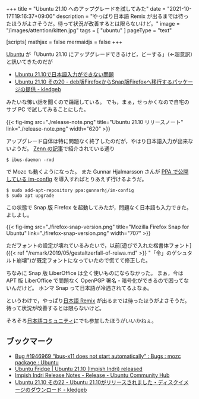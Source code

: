 +++
title = "Ubuntu 21.10 へのアップグレードを試してみた"
date =  "2021-10-17T19:16:37+09:00"
description = "やっぱり日本語 Remix が出るまでは待ったほうがよさそうだ。待って状況が改善するとは限らないけど。"
image = "/images/attention/kitten.jpg"
tags = [ "ubuntu" ]
pageType = "text"

[scripts]
  mathjax = false
  mermaidjs = false
+++

[Ubuntu] が「Ubuntu 21.10 にアップグレードできるけど，どーする」（←超意訳）と訊いてきたのだが

- [Ubuntu 21.10で日本語入力ができない問題](https://zenn.dev/ikuya/articles/788626c3ae6ade)
- [Ubuntu 21.10 その20 - deb版FirefoxからSnap版Firefoxへ移行するパッケージの提供 - kledgeb](https://kledgeb.blogspot.com/2021/10/ubuntu-2110-20-debfirefoxsnapfirefox.html)

みたいな怖い話を聞くので躊躇している。
でも，まぁ，せっかくなので自宅のサブ PC で試してみることにした。

{{< fig-img src="./release-note.png" title="Ubuntu 21.10 リリースノート" link="./release-note.png" width="620" >}}

アップグレード自体は特に問題なく終了したのだが，やはり日本語入力が出来ないようだ。
[Zenn の記事](https://zenn.dev/ikuya/articles/788626c3ae6ade "Ubuntu 21.10で日本語入力ができない問題")で紹介されている通り

```text
$ ibus-daemon -rxd
```

で Mozc も動くようになった。
また Gunnar Hjalmarsson さんが [PPA で公開している im-config](https://launchpad.net/~gunnarhj/+archive/ubuntu/im-config "Work around LP 1946969 : Gunnar Hjalmarsson") を導入すればとりあえず行けるようだ。

```text
$ sudo add-apt-repository ppa:gunnarhj/im-config
$ sudo apt upgrade
```

この状態で Snap 版 Firefox を起動してみたが，問題なく日本語も入力できた。
よしよし。

{{< fig-img src="./firefox-snap-version.png" title="Mozilla Firefox Snap for Ubuntu" link="./firefox-snap-version.png" width="707" >}}

ただフォントの設定が壊れているみたいで，以前[遊びで入れた楷書体フォント]({{< ref "/remark/2019/05/gestaltzerfall-of-reiwa.md" >}} "「令」のゲシュタルト崩壊")が既定フォントになっていたので慌てて修正した。

ちなみに Snap 版 LiberOffice は全く使いものにならなかった。
まぁ，今は APT 版 LiberOffice で問題なく OpenPGP 署名・暗号化ができるので困ってないんだけど。
ホンマ Snap って日本語が冷遇されてるよなぁ。

というわけで，やっぱり[日本語 Remix](https://www.ubuntulinux.jp/products/JA-Localized) が出るまでは待ったほうがよさそうだ。
待って状況が改善するとは限らないけど。

そろそろ[日本語コミュニティ](https://www.ubuntulinux.jp/ "Homepage | Ubuntu Japanese Team")にでも参加したほうがいいかねぇ。

## ブックマーク

- [Bug #1946969 “ibus-x11 does not start automatically” : Bugs : mozc package : Ubuntu](https://bugs.launchpad.net/bugs/1946969)
- [Ubuntu Fridge | Ubuntu 21.10 (Impish Indri) released](https://ubuntu-news.org/2021/10/14/ubuntu-21-10-impish-indri-released/)
- [Impish Indri Release Notes - Release - Ubuntu Community Hub](https://discourse.ubuntu.com/t/impish-indri-release-notes/21951)
- [Ubuntu 21.10 その22 - Ubuntu 21.10がリリースされました・ディスクイメージのダウンロード - kledgeb](https://kledgeb.blogspot.com/2021/10/ubuntu-2110-22-ubuntu-2110.html)

[Ubuntu]: https://www.ubuntu.com/ "The leading operating system for PCs, IoT devices, servers and the cloud | Ubuntu"
